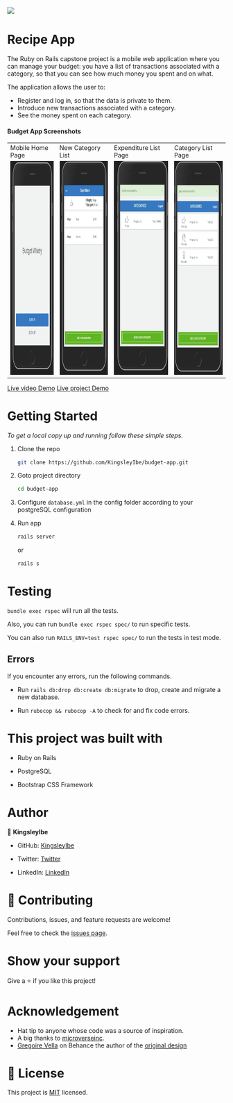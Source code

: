 ![](https://img.shields.io/badge/Microverse-blueviolet)

# Recipe App

The Ruby on Rails capstone project is a mobile web application where you can manage your budget: you have a list of transactions associated with a category, so that you can see how much money you spent and on what.

The application allows the user to:

- Register and log in, so that the data is private to them.
- Introduce new transactions associated with a category.
- See the money spent on each category.

#### Budget App Screenshots

<table>
  <tr>
    <td>Mobile Home Page</td>
     <td>New Category List</td>
     <td>Expenditure List Page</td>
     <td>Category List Page</td>
  </tr>
  <tr>
    <td><img src="./app/assets/images/HomePage.jpeg" width=256 height=493></td>
    <td><img src="./app/assets/images/expenses.jpeg" width=256 height=493></td>
    <td><img src="./app/assets/images/new.jpeg" width=256 height=493></td>
    <td><img src="./app/assets/images/cat.jpeg" width=256 height=493></td>
  </tr>
 </table>

[Live video Demo](https://vimeo.com/701801323/bb1bd337d4)
[Live project Demo](https://www.linkedin.com/in/kingsley-ibe/)
# Getting Started


_To get a local copy up and running follow these simple steps._

1. Clone the repo
   ```sh
   git clone https://github.com/KingsleyIbe/budget-app.git
   ```
2. Goto project directory
   ```sh
   cd budget-app
   ```

3. Configure `database.yml` in the config folder according to your postgreSQL configuration
4. Run app
   ```sh
   rails server
   ```
   or
   ```sh
   rails s
   ```


# Testing

`bundle exec rspec` will run all the tests.

Also, you can run `bundle exec rspec spec/` to run specific tests.

You can also run `RAILS_ENV=test rspec spec/` to run the tests in test mode.

## Errors

If you encounter any errors, run the following commands.

- Run `rails db:drop db:create db:migrate` to drop, create and migrate a new database.

- Run `rubocop && rubocop -A` to check for and fix code errors.

# This project was built with

- Ruby on Rails

- PostgreSQL

- Bootstrap CSS Framework

# Author

👤 **KingsleyIbe**

- GitHub: [KingsleyIbe](https://github.com/KingsleyIbe)

- Twitter: [Twitter](https://twitter.com/ibekingsley2)

- LinkedIn: [LinkedIn](https://www.linkedin.com/in/kingsley-ibe/)

# 🤝 Contributing

Contributions, issues, and feature requests are welcome!

Feel free to check the [issues page](https://github.com/KingsleyIbe/budget-app/issues).

# Show your support

Give a ⭐️ if you like this project!

# Acknowledgement

- Hat tip to anyone whose code was a source of inspiration.
- A big thanks to [microverseinc](https://github.com/microverseinc).
- [Gregoire Vella](https://www.behance.net/gregoirevella) on Behance the author of the [original design](https://www.behance.net/gallery/19759151/Snapscan-iOs-design-and-branding?tracking_source=)

# 📝 License

This project is [MIT](./MIT.md) licensed.